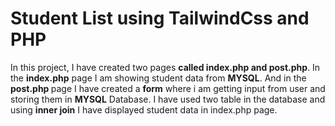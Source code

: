 <h1>Student List using TailwindCss and PHP</h1>

<p> In this project, I have created two pages <b> called index.php and post.php</b>. In the <b>index.php</b> page I am showing student data from <b>MYSQL</b>. And in the<b> post.php </b> page I have created a <b>form</b> where 
i am getting input from user and storing them in <b> MYSQL</b> Database. I have used two table in the database and using <b>inner join</b> I have displayed student data in index.php page.
